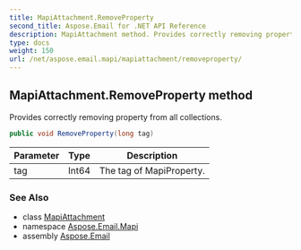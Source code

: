 ```yaml
---
title: MapiAttachment.RemoveProperty
second_title: Aspose.Email for .NET API Reference
description: MapiAttachment method. Provides correctly removing property from all collections
type: docs
weight: 150
url: /net/aspose.email.mapi/mapiattachment/removeproperty/
---
```

## MapiAttachment.RemoveProperty method

Provides correctly removing property from all collections.

```csharp
public void RemoveProperty(long tag)
```

| Parameter | Type | Description |
| --- | --- | --- |
| tag | Int64 | The tag of MapiProperty. |

### See Also

* class [MapiAttachment](../)
* namespace [Aspose.Email.Mapi](../../mapiattachment/)
* assembly [Aspose.Email](../../../)


